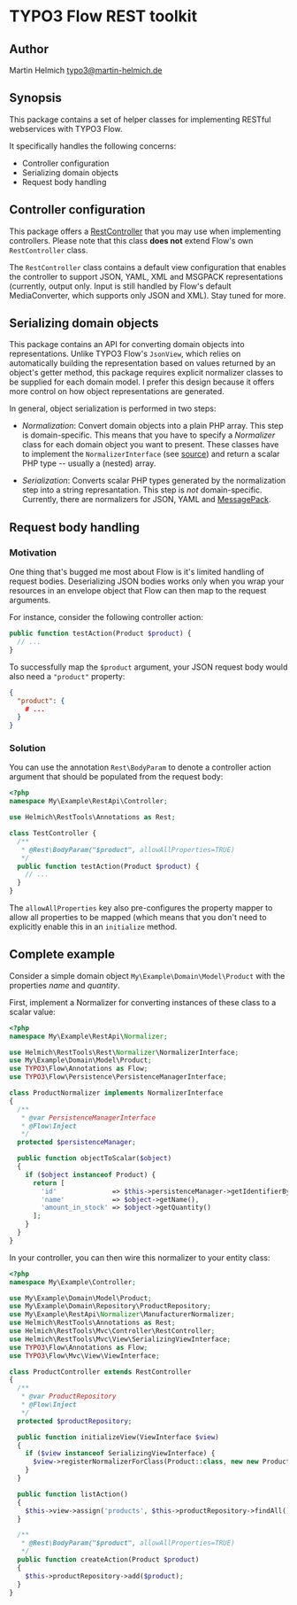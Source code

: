 TYPO3 Flow REST toolkit
=======================

Author
------

Martin Helmich <typo3@martin-helmich.de>

Synopsis
--------

This package contains a set of helper classes for implementing RESTful
webservices with TYPO3 Flow.

It specifically handles the following concerns:

- Controller configuration
- Serializing domain objects
- Request body handling

Controller configuration
------------------------

This package offers a [RestController](Classes/Helmich/RestTools/Mvc/Controller/RestController.php)
that you may use when implementing controllers. Please note that this class
**does not** extend Flow's own `RestController` class.

The `RestController` class contains a default view configuration that enables
the controller to support JSON, YAML, XML and MSGPACK representations
(currently, output only. Input is still handled by Flow's default MediaConverter,
which supports only JSON and XML). Stay tuned for more.

Serializing domain objects
--------------------------

This package contains an API for converting domain objects into representations.
Unlike TYPO3 Flow's `JsonView`, which relies on automatically building the
representation based on values returned by an object's getter method, this
package requires explicit normalizer classes to be supplied for each domain
model. I prefer this design because it offers more control on how object
representations are generated.

In general, object serialization is performed in two steps:

- *Normalization*: Convert domain objects into a plain PHP array. This step is
  domain-specific. This means that you have to specify a *Normalizer* class for
  each domain object you want to present. These classes have to implement the
  `NormalizerInterface` (see [source](Classes/Helmich/RestTools/Rest/Normalizer/NormalizerInterface))
  and return a scalar PHP type -- usually a (nested) array.

- *Serialization*: Converts scalar PHP types generated by the normalization
  step into a string represantation. This step is *not* domain-specific.
  Currently, there are normalizers for JSON, YAML and [MessagePack](http://msgpack.org).
  
Request body handling
---------------------

### Motivation

One thing that's bugged me most about Flow is it's limited handling of request
bodies. Deserializing JSON bodies works only when you wrap your resources in an
envelope object that Flow can then map to the request arguments.

For instance, consider the following controller action:

```php
public function testAction(Product $product) {
  // ...
}
```

To successfully map the `$product` argument, your JSON request body would also
need a `"product"` property:

```json
{
  "product": {
    # ...
  }
}
``` 

### Solution

You can use the annotation `Rest\BodyParam` to denote a controller action
argument that should be populated from the request body:

```php
<?php
namespace My\Example\RestApi\Controller;

use Helmich\RestTools\Annotations as Rest;

class TestController {
  /**
   * @Rest\BodyParam("$product", allowAllProperties=TRUE)
   */
  public function testAction(Product $product) {
    // ...
  }
}
```

The `allowAllProperties` key also pre-configures the property mapper to allow
all properties to be mapped (which means that you don't need to explicitly
enable this in an `initialize` method.

Complete example
----------------

Consider a simple domain object `My\Example\Domain\Model\Product` with the
properties *name* and *quantity*.

First, implement a Normalizer for converting instances of these class to a
scalar value:

```php
<?php
namespace My\Example\RestApi\Normalizer;

use Helmich\RestTools\Rest\Normalizer\NormalizerInterface;
use My\Example\Domain\Model\Product;
use TYPO3\Flow\Annotations as Flow;
use TYPO3\Flow\Persistence\PersistenceManagerInterface;

class ProductNormalizer implements NormalizerInterface
{
  /**
   * @var PersistenceManagerInterface
   * @Flow\Inject
   */
  protected $persistenceManager;

  public function objectToScalar($object)
  {
    if ($object instanceof Product) {
      return [
        'id'              => $this->persistenceManager->getIdentifierByObject($object),
        'name'            => $object->getName(),
        'amount_in_stock' => $object->getQuantity()
      ];
    }
  }
}
```

In your controller, you can then wire this normalizer to your entity class:

```php
<?php
namespace My\Example\Controller;

use My\Example\Domain\Model\Product;
use My\Example\Domain\Repository\ProductRepository;
use My\Example\RestApi\Normalizer\ManufacturerNormalizer;
use Helmich\RestTools\Annotations as Rest;
use Helmich\RestTools\Mvc\Controller\RestController;
use Helmich\RestTools\Mvc\View\SerializingViewInterface;
use TYPO3\Flow\Annotations as Flow;
use TYPO3\Flow\Mvc\View\ViewInterface;

class ProductController extends RestController
{
  /**
   * @var ProductRepository
   * @Flow\Inject
   */
  protected $productRepository;

  public function initializeView(ViewInterface $view)
  {
    if ($view instanceof SerializingViewInterface) {
      $view->registerNormalizerForClass(Product::class, new new ProductNormalizer());
    }
  }

  public function listAction()
  {
    $this->view->assign('products', $this->productRepository->findAll());
  }

  /**
   * @Rest\BodyParam("$product", allowAllProperties=TRUE)
   */
  public function createAction(Product $product)
  {
    $this->productRepository->add($product);
  }
}
```
